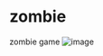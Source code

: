 # zombie
zombie game
![image](https://github.com/whiletest/zombie/blob/master/res/v2-45d86248654bb60a569d9ae320dcd0d0_r.jpg)
